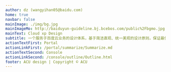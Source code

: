 ```yaml
---
author: dz (wangyihan05@baidu.com)
home: true
navbar: false
mainImage: ./img/bg.jpg
mainImageMo: http://baiduyun-guideline.bj.bcebos.com/public%2Fbgmo.jpg
mainText: Cloud xp Design
subtitle: 一个服务于百度云业务的设计体系，基于简洁直观、统一美观的设计原则，保证最佳设计实践的复用，致力于更好的用户体验
actionTextFirst: Portal
actionLinkFirst: /portal/summarize/Summarize.md
actionTextSecond: Console
actionLinkSecond: /console/outline/Outline.html
footer: ACU design | Copyright © ACU
---
```

